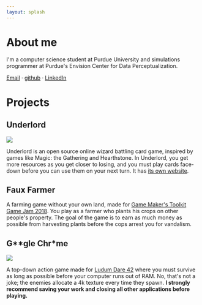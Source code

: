 ```yaml
---
layout: splash
---
```


# About me

I'm a computer science student at Purdue University and simulations programmer
at Purdue's Envision Center for Data Perceptualization.

[Email](henry.poggie@gmail.com) · [github](https://github.com/hpoggie) · [LinkedIn](https://www.linkedin.com/in/hpoggie/)

# Projects

## Underlord

![]({{site.url}}/assets/screen1.png)

Underlord is an open source online wizard battling card game, inspired by games
like Magic: the Gathering and Hearthstone. In Underlord, you get more resources
as you get closer to losing, and you must play cards face-down before you can
use them on your next turn. It has [its own
website](https://underlordcg.github.io).

## Faux Farmer

A farming game without your own land, made for [Game Maker's Toolkit Game Jam
2018](https://itch.io/jam/gmtk-2018). You play as a farmer who plants his crops
on other people's property.  The goal of the game is to earn as much money as
possible from harvesting plants before the cops arrest you for vandalism.

## G\*\*gle Chr\*me

![]({{site.url}}/assets/screen2.png)

A top-down action game made for [Ludum Dare
42](https://ldjam.com/events/ludum-dare/42/ggle-chrme) where you must survive
as long as possible before your computer runs out of RAM. No, that's not a
joke; the enemies allocate a 4k texture every time they spawn. __I strongly
recommend saving your work and closing all other applications before playing.__
